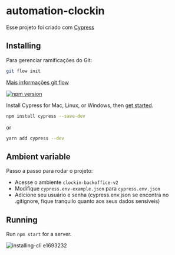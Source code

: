 # automation-clockin

Esse projeto foi criado com [Cypress](https://www.cypress.io/)

## Installing
Para gerenciar ramificações do Git:
```bash
git flow init
```
[Mais informações git flow](https://www.atlassian.com/br/git/tutorials/comparing-workflows/gitflow-workflow)

[![npm version](https://badge.fury.io/js/cypress.svg)](https://badge.fury.io/js/cypress)

Install Cypress for Mac, Linux, or Windows, then [get started](https://on.cypress.io/install).

```bash
npm install cypress --save-dev
```
or
```bash
yarn add cypress --dev
```

## Ambient variable
Passo a passo para rodar o projeto:

- Acesse o ambiente `clockin-backoffice-v2`
- Modifique `cypress.env-example.json` para `cypress.env.json`
- Adicione seu usuário e senha (cypress.env.json se encontra no .gitignore, fique tranquilo quanto aos seus dados sensíveis)

## Running

Run `npm start` for a server.

![installing-cli e1693232](https://user-images.githubusercontent.com/1271364/31740846-7bf607f0-b420-11e7-855f-41c996040d31.gif)
